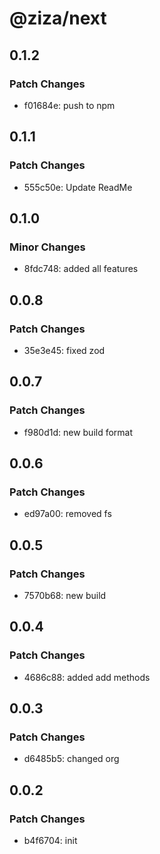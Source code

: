 # @ziza/next

## 0.1.2

### Patch Changes

- f01684e: push to npm

## 0.1.1

### Patch Changes

- 555c50e: Update ReadMe

## 0.1.0

### Minor Changes

- 8fdc748: added all features

## 0.0.8

### Patch Changes

- 35e3e45: fixed zod

## 0.0.7

### Patch Changes

- f980d1d: new build format

## 0.0.6

### Patch Changes

- ed97a00: removed fs

## 0.0.5

### Patch Changes

- 7570b68: new build

## 0.0.4

### Patch Changes

- 4686c88: added add methods

## 0.0.3

### Patch Changes

- d6485b5: changed org

## 0.0.2

### Patch Changes

- b4f6704: init
